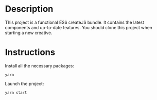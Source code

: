 # Description

This project is a functional ES6 createJS bundle. It contains the latest components and up-to-date features.
You should clone this project when starting a new creative.

# Instructions

Install all the necessary packages:

    yarn

Launch the project:

    yarn start
